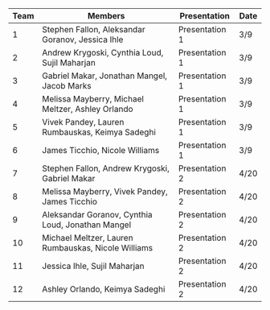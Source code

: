 | Team | Members | Presentation | Date| 
|------|---------|---------------|-|
| 1    | Stephen Fallon, Aleksandar Goranov, Jessica Ihle     |Presentation 1| 3/9    |
| 2    | Andrew Krygoski, Cynthia Loud, Sujil Maharjan   |Presentation 1| 3/9    |
| 3    | Gabriel Makar, Jonathan Mangel, Jacob Marks    |Presentation 1| 3/9      |
| 4    | Melissa Mayberry, Michael Meltzer, Ashley Orlando     |Presentation 1| 3/9     |
| 5    | Vivek Pandey,   Lauren Rumbauskas, Keimya Sadeghi   |Presentation 1| 3/9     |
| 6    | James Ticchio, Nicole Williams     |Presentation 1| 3/9    |
| 7    | Stephen Fallon, Andrew Krygoski, Gabriel Makar |Presentation 2| 4/20    |
| 8    | Melissa Mayberry, Vivek Pandey, James Ticchio     |Presentation 2| 4/20     |
| 9    | Aleksandar Goranov, Cynthia Loud, Jonathan Mangel     |Presentation 2| 4/20     |
| 10    | Michael Meltzer, Lauren Rumbauskas, Nicole Williams    |Presentation 2| 4/20    |
| 11    | Jessica Ihle, Sujil Maharjan     |Presentation 2| 4/20     |
| 12    | Ashley Orlando, Keimya Sadeghi      |Presentation 2| 4/20    |
